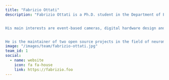 ```yaml
---
title: "Fabrizio Ottati"
description: "Fabrizio Ottati is a Ph.D. student in the Department of Electronics and Communications of Politecnico di Torino, under the supervision of professor Luciano Lavagno and professor Mario Roberto Casu.


His main interests are event-based cameras, digital hardware design and automation, spiking neural networks and piedmontese red wine. 


He is the maintainer of two open source projects in the field of neuromorphic computing, [Tonic](https://tonic.readthedocs.io) and [Expelliarmus](https://expelliarmus.readthedocs.io)."
image: "/images/team/fabrizio-ottati.jpg"
team_id: 1
social:
  - name: website
    icon: fa fa-house
    link: https://fabrizio.foo
---
```



